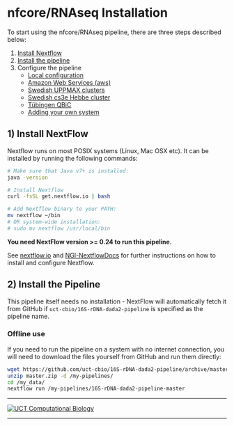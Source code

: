# nfcore/RNAseq Installation

To start using the nfcore/RNAseq pipeline, there are three steps described below:

1. [Install Nextflow](#install-nextflow)
2. [Install the pipeline](#install-the-pipeline)
3. Configure the pipeline
    * [Local configuration](configuration/local.md)
    * [Amazon Web Services (aws)](configuration/aws.md)
    * [Swedish UPPMAX clusters](configuration/uppmax.md)
    * [Swedish cs3e Hebbe cluster](configuration/c3se.md)
    * [Tübingen QBiC](configuration/qbic.md)
    * [Adding your own system](configuration/adding_your_own.md)

## 1) Install NextFlow
Nextflow runs on most POSIX systems (Linux, Mac OSX etc). It can be installed by running the following commands:

```bash
# Make sure that Java v7+ is installed:
java -version

# Install Nextflow
curl -fsSL get.nextflow.io | bash

# Add Nextflow binary to your PATH:
mv nextflow ~/bin
# OR system-wide installation:
# sudo mv nextflow /usr/local/bin
```

**You need NextFlow version >= 0.24 to run this pipeline.**

See [nextflow.io](https://www.nextflow.io/) and [NGI-NextflowDocs](https://github.com/SciLifeLab/NGI-NextflowDocs) for further instructions on how to install and configure Nextflow.

## 2) Install the Pipeline
This pipeline itself needs no installation - NextFlow will automatically fetch it from GitHub if `uct-cbio/16S-rDNA-dada2-pipeline` is specified as the pipeline name.

### Offline use

If you need to run the pipeline on a system with no internet connection, you will need to download the files yourself from GitHub and run them directly:

```bash
wget https://github.com/uct-cbio/16S-rDNA-dada2-pipeline/archive/master.zip
unzip master.zip -d /my-pipelines/
cd /my_data/
nextflow run /my-pipelines/16S-rDNA-dada2-pipeline-master
```

---

[![UCT Computational Biology](conf/cbio_logo.png)](http://www.cbio.uct.ac.za/)

---
